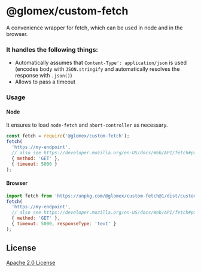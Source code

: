 # @glomex/custom-fetch

A convenience wrapper for fetch, which can be used in node and in the browser.

### It handles the following things:

- Automatically assumes that `Content-Type': application/json` is used (encodes body with `JSON.stringify` and automatically resolves the response with `.json()`)
- Allows to pass a timeout

### Usage

#### Node

It ensures to load `node-fetch` and `abort-controller` as necessary.

```js
const fetch = require('@glomex/custom-fetch');
fetch(
  'https://my-endpoint',
  // also see https://developer.mozilla.org/en-US/docs/Web/API/fetch#parameters
  { method: 'GET' },
  { timeout: 5000 }
);
```

#### Browser

```js
import fetch from 'https://unpkg.com/@glomex/custom-fetch@1/dist/custom-fetch.modern.js';
fetch(
  'https://my-endpoint',
  // also see https://developer.mozilla.org/en-US/docs/Web/API/fetch#parameters
  { method: 'GET' },
  { timeout: 5000, responseType: 'text' }
);
```

## License

[Apache 2.0 License](https://oss.ninja/apache-2.0-header/glomex)
